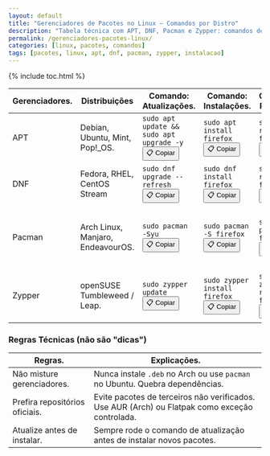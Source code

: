 ```yaml
---
layout: default
title: "Gerenciadores de Pacotes no Linux – Comandos por Distro"
description: "Tabela técnica com APT, DNF, Pacman e Zypper: comandos de instalação, remoção e atualização por distribuição — sem fluff, só referência."
permalink: /gerenciadores-pacotes-linux/
categories: [linux, pacotes, comandos]
tags: [pacotes, linux, apt, dnf, pacman, zypper, instalacao]
---
```


{% include toc.html %}




<section>
    <table class="evergreen-table">
   
    
  <thead>
    <tr>
      <th>Gerenciadores.</th>
      <th>Distribuições</th>
      <th>Comando: Atualizações.</th>
      <th>Comando: Instalações.</th>
      <th>Comando: Remoção.</th>
      <th>Observações</th>
    </tr>
  </thead>
  <tbody>
    <tr>
      <td data-label="Gerenciador">APT</td>
      <td data-label="Distribuições">Debian, Ubuntu, Mint, Pop!_OS.</td>
      <td data-label="Comando: Atualizar">
        <code>sudo apt update && sudo apt upgrade -y</code>
        <button class="copy-btn" data-command="sudo apt update && sudo apt upgrade -y">📋 Copiar</button>
      </td>
      <td data-label="Comando: Instalar">
        <code>sudo apt install firefox</code>
        <button class="copy-btn" data-command="sudo apt install firefox">📋 Copiar</button>
      </td>
      <td data-label="Comando: Remover">
        <code>sudo apt remove firefox</code>
        <button class="copy-btn" data-command="sudo apt remove firefox">📋 Copiar</button>
      </td>
      <td data-label="Observações">Usa pacotes <code>.deb</code>. Estável, mas versões mais antigas.</td>
    </tr>
    <tr>
      <td data-label="Gerenciador">DNF</td>
      <td data-label="Distribuições">Fedora, RHEL, CentOS Stream</td>
      <td data-label="Comando: Atualizar">
        <code>sudo dnf upgrade --refresh</code>
        <button class="copy-btn" data-command="sudo dnf upgrade --refresh">📋 Copiar</button>
      </td>
      <td data-label="Comando: Instalar">
        <code>sudo dnf install firefox</code>
        <button class="copy-btn" data-command="sudo dnf install firefox">📋 Copiar</button>
      </td>
      <td data-label="Comando: Remover">
        <code>sudo dnf remove firefox</code>
        <button class="copy-btn" data-command="sudo dnf remove firefox">📋 Copiar</button>
      </td>
      <td data-label="Observações">Sucessor do YUM. Resolve dependências com precisão.</td>
    </tr>
    <tr>
      <td data-label="Gerenciador">Pacman</td>
      <td data-label="Distribuições">Arch Linux, Manjaro, EndeavourOS.</td>
      <td data-label="Comando: Atualizar">
        <code>sudo pacman -Syu</code>
        <button class="copy-btn" data-command="sudo pacman -Syu">📋 Copiar</button>
      </td>
      <td data-label="Comando: Instalar">
        <code>sudo pacman -S firefox</code>
        <button class="copy-btn" data-command="sudo pacman -S firefox">📋 Copiar</button>
      </td>
      <td data-label="Comando: Remover">
        <code>sudo pacman -R firefox</code>
        <button class="copy-btn" data-command="sudo pacman -R firefox">📋 Copiar</button>
      </td>
      <td data-label="Observações">Sistema rolling release. Atualizações frequentes, mas exigem atenção.</td>
    </tr>
    <tr>
      <td data-label="Gerenciador">Zypper</td>
      <td data-label="Distribuições">openSUSE Tumbleweed / Leap.</td>
      <td data-label="Comando: Atualizar">
        <code>sudo zypper update</code>
        <button class="copy-btn" data-command="sudo zypper update">📋 Copiar</button>
      </td>
      <td data-label="Comando: Instalar">
        <code>sudo zypper install firefox</code>
        <button class="copy-btn" data-command="sudo zypper install firefox">📋 Copiar</button>
      </td>
      <td data-label="Comando: Remover">
        <code>sudo zypper remove firefox</code>
        <button class="copy-btn" data-command="sudo zypper remove firefox">📋 Copiar</button>
      </td>
      <td data-label="Observações">Estável (Leap) ou rolling (Tumbleweed). Excelente para servidores.</td>
    </tr>
  </tbody>
</table>

<h3 id="regras">Regras Técnicas (não são "dicas")</h3>
<table class="evergreen-table">
  <thead>
    <tr>
      <th>Regras.</th>
      <th>Explicações.</th>
    </tr>
  </thead>
  <tbody>
    <tr>
      <td data-label="Regra">Não misture gerenciadores.</td>
      <td data-label="Explicação">Nunca instale <code>.deb</code> no Arch ou use <code>pacman</code> no Ubuntu. Quebra dependências.</td>
    </tr>
    <tr>
      <td data-label="Regra">Prefira repositórios oficiais.</td>
      <td data-label="Explicação">Evite pacotes de terceiros não verificados. Use AUR (Arch) ou Flatpak como exceção controlada.</td>
    </tr>
    <tr>
      <td data-label="Regra">Atualize antes de instalar.</td>
      <td data-label="Explicação">Sempre rode o comando de atualização antes de instalar novos pacotes.</td>
    </tr>
  </tbody>
</table>
 </section>


